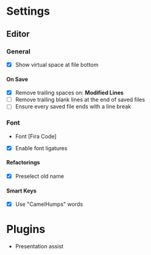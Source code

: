 # Settings
## Editor
### General
* [X] Show virtual space at file bottom
#### On Save
* [X] Remove trailing spaces on: **Modified Lines**
* [ ] Remove trailing blank lines at the end of saved files
* [ ] Ensure every saved file ends with a line break
### Font
* Font [Fira Code]
* [X] Enable font ligatures
#### Refactorings
* [X] Preselect old name
#### Smart Keys
* [X] Use "CamelHumps" words

# Plugins
- Presentation assist

